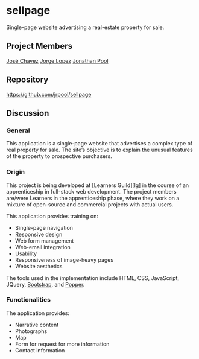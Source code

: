 # sellpage

Single-page website advertising a real-estate property for sale.

## Project Members

[José Chavez](https://github.com/jbchavez19)
[Jorge Lopez](https://github.com/je-lopez)
[Jonathan Pool](https://github.com/jrpool)

## Repository

https://github.com/jrpool/sellpage

## Discussion

### General

This application is a single-page website that advertises a complex type of real property for sale. The site’s objective is to explain the unusual features of the property to prospective purchasers.

### Origin

This project is being developed at [Learners Guild][lg] in the course of an apprenticeship in full-stack web development. The project members are/were Learners in the apprenticeship phase, where they work on a mixture of open-source and commercial projects with actual users.

This application provides training on:

  - Single-page navigation
  - Responsive design
  - Web form management
  - Web-email integration
  - Usability
  - Responsiveness of image-heavy pages
  - Website aesthetics

The tools used in the implementation include HTML, CSS, JavaScript, JQuery, [Bootstrap][bs], and [Popper][popper].

### Functionalities

The application provides:

  - Narrative content
  - Photographs
  - Map
  - Form for request for more information
  - Contact information

[bs]: http://getbootstrap.com/2.3.2/
[popper]: https://popper.js.org/
